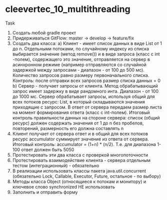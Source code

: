 # cleevertec_10_multithreading
Task
1.	Создать любой gradle проект
2.	Придерживаться GitFlow: master -> develop -> feature/fix
3.	Создать два класса:
a)	Клиент - имеет список данных в виде List<Integer> от 1 до n.  Отдельными потоками, по случайному индексу из списка выбирается значение (метод remove()) и в виде запроса (класс с int -полем), содержащего это значение, отправляется на сервер в асинхронном режиме (например отправляются со случайной задержкой между запросами - диапазон - от 100 до 500 мс). Количество запросов равно размеру первоначального списка. Контроль: после отправки всех запросов размер списка данных = 0
b)	Сервер - получает запросы от клиента. Метод обрабатывающий запрос имеет задержку в виде рандомного инта. Диапазон - от 100 до 1000 мс. Сервер обрабатывает запросы, используя общий для всех потоков ресурс: List<Integer>, в который складываются значения приходящие с запросом. В ответ от сервера передаем размер листа на момент формирования ответа (класс с int-полем). Итоговый контроль правильности данных на стороне сервера: список (общий ресурс) должен содержать значения от 1 до n без пробелов, повторений, размерность его должна составлять n
4.	Клиент получает от сервера ответ и в общий для всех потоков ресурс accumulator суммирует значение из ответа от сервера. Итоговый контроль: accumulator = (1+n) * (n/2). Т.е. для диапазона 1-100 ответ должен быть 5050
5.	Протестировать эти два класса с проверкой многопоточности
6.	Протестировать взаимодействие клиента - сервера отдельным тестом (интеграционный) - обязательно
7.	В реализации использовать классы пакета java.util.concurrent (обязательно Lock, Callable, Executor, Future, остальное - по выбору) 
8.	Методы класса Object (относящиеся к потокам и монитору) и ключевое слово synchronized НЕ использовать
9.	Заполнить и отправить форму
